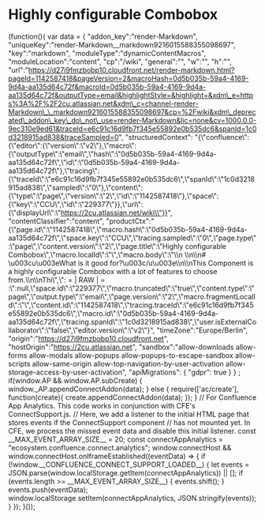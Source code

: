 # Highly configurable Combobox

(function(){ var data = { "addon\_key":"render-Markdown", "uniqueKey":"render-Markdown\_\_markdown9216015588355098697", "key":"markdown", "moduleType":"dynamicContentMacros", "moduleLocation":"content", "cp":"/wiki", "general":"", "w":"", "h":"", "url":"https://d27i9fmzbobp10.cloudfront.net/render-markdown.html?pageId=1142587418&pageVersion=2&macroHash=0d5b035b-59a4-4169-9d4a-aa135d64c72f&macroId=0d5b035b-59a4-4169-9d4a-aa135d64c72f&outputType=email&highlightStyle=&highlight=&xdm\_e=https%3A%2F%2F2cu.atlassian.net&xdm\_c=channel-render-Markdown\_\_markdown9216015588355098697&cp=%2Fwiki&xdm\_deprecated\_addon\_key\_do\_not\_use=render-Markdown&lic=none&cv=1000.0.0-9ec310e9ed61&traceId=e6c91c16d9fb7f345e55892e0b535dc6&spanId=1c0d3218915ad838&traceSampled=0", "structuredContext": "{\\"confluence\\":{\\"editor\\":{\\"version\\":\\"v2\\"},\\"macro\\":{\\"outputType\\":\\"email\\",\\"hash\\":\\"0d5b035b-59a4-4169-9d4a-aa135d64c72f\\",\\"id\\":\\"0d5b035b-59a4-4169-9d4a-aa135d64c72f\\"},\\"tracing\\":{\\"traceId\\":\\"e6c91c16d9fb7f345e55892e0b535dc6\\",\\"spanId\\":\\"1c0d3218915ad838\\",\\"sampled\\":\\"0\\"},\\"content\\":{\\"type\\":\\"page\\",\\"version\\":\\"2\\",\\"id\\":\\"1142587418\\"},\\"space\\":{\\"key\\":\\"CCU\\",\\"id\\":\\"229377\\"}},\\"url\\":{\\"displayUrl\\":\\"https://2cu.atlassian.net/wiki\\"}}", "contentClassifier":"content", "productCtx":"{\\"page.id\\":\\"1142587418\\",\\"macro.hash\\":\\"0d5b035b-59a4-4169-9d4a-aa135d64c72f\\",\\"space.key\\":\\"CCU\\",\\"tracing.sampled\\":\\"0\\",\\"page.type\\":\\"page\\",\\"content.version\\":\\"2\\",\\"page.title\\":\\"Highly configurable Combobox\\",\\"macro.localId\\":\\"\\",\\"macro.body\\":\\"\\\\n \\\\n\\\\n# \\u003cu\\u003eWhat is it good for?\\u003c/u\\u003e\\\\n\\\\nThis Component is a highly configurable Combobox with a lot of features to choose from.\\\\n\\\\nThi\\",\\": = | RAW | = :\\":null,\\"space.id\\":\\"229377\\",\\"macro.truncated\\":\\"true\\",\\"content.type\\":\\"page\\",\\"output.type\\":\\"email\\",\\"page.version\\":\\"2\\",\\"macro.fragmentLocalId\\":\\"\\",\\"content.id\\":\\"1142587418\\",\\"tracing.traceId\\":\\"e6c91c16d9fb7f345e55892e0b535dc6\\",\\"macro.id\\":\\"0d5b035b-59a4-4169-9d4a-aa135d64c72f\\",\\"tracing.spanId\\":\\"1c0d3218915ad838\\",\\"user.isExternalCollaborator\\":\\"false\\",\\"editor.version\\":\\"v2\\"}", "timeZone":"Europe/Berlin", "origin":"https://d27i9fmzbobp10.cloudfront.net", "hostOrigin":"https://2cu.atlassian.net", "sandbox":"allow-downloads allow-forms allow-modals allow-popups allow-popups-to-escape-sandbox allow-scripts allow-same-origin allow-top-navigation-by-user-activation allow-storage-access-by-user-activation", "apiMigrations": { "gdpr": true } } ; if(window.AP && window.AP.subCreate) { window.\_AP.appendConnectAddon(data); } else { require(\['ac/create'\], function(create){ create.appendConnectAddon(data); }); } // For Confluence App Analytics. This code works in conjunction with CFE's ConnectSupport.js. // Here, we add a listener to the initial HTML page that stores events if the ConnectSupport component // has not mounted yet. In CFE, we process the missed event data and disable this initial listener. const \_\_MAX\_EVENT\_ARRAY\_SIZE\_\_ = 20; const connectAppAnalytics = "ecosystem.confluence.connect.analytics"; window.connectHost && window.connectHost.onIframeEstablished((eventData) => { if (!window.\_\_CONFLUENCE\_CONNECT\_SUPPORT\_LOADED\_\_) { let events = JSON.parse(window.localStorage.getItem(connectAppAnalytics)) || \[\]; if (events.length >= \_\_MAX\_EVENT\_ARRAY\_SIZE\_\_) { events.shift(); } events.push(eventData); window.localStorage.setItem(connectAppAnalytics, JSON.stringify(events)); } }); }());